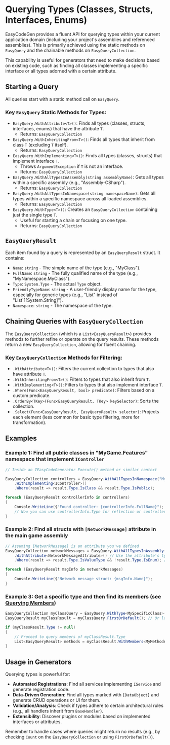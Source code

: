 # Querying Types (Classes, Structs, Interfaces, Enums)

EasyCodeGen provides a fluent API for querying types within your current application domain (including your project's assemblies and referenced assemblies). This is primarily achieved using the static methods on `EasyQuery` and the chainable methods on `EasyQueryCollection`.

This capability is useful for generators that need to make decisions based on existing code, such as finding all classes implementing a specific interface or all types adorned with a certain attribute.

## Starting a Query

All queries start with a static method call on `EasyQuery`.

### Key `EasyQuery` Static Methods for Types:

*   `EasyQuery.WithAttribute<T>()`: Finds all types (classes, structs, interfaces, enums) that have the attribute `T`.
    *   Returns: `EasyQueryCollection`
*   `EasyQuery.WithInheritingFrom<T>()`: Finds all types that inherit from class `T` (excluding `T` itself).
    *   Returns: `EasyQueryCollection`
*   `EasyQuery.WithImplementing<T>()`: Finds all types (classes, structs) that implement interface `T`.
    *   Throws `ArgumentException` if `T` is not an interface.
    *   Returns: `EasyQueryCollection`
*   `EasyQuery.WithAllTypesInAssembly(string assemblyName)`: Gets all types within a specific assembly (e.g., "Assembly-CSharp").
    *   Returns: `EasyQueryCollection`
*   `EasyQuery.WithAllTypesInNamespace(string namespaceName)`: Gets all types within a specific namespace across all loaded assemblies.
    *   Returns: `EasyQueryCollection`
*   `EasyQuery.WithType<T>()`: Creates an `EasyQueryCollection` containing just the single type `T`.
    *   Useful for starting a chain or focusing on one type.
    *   Returns: `EasyQueryCollection`

## `EasyQueryResult`

Each item found by a query is represented by an `EasyQueryResult` struct. It contains:

*   `Name`: `string` - The simple name of the type (e.g., "MyClass").
*   `FullName`: `string` - The fully qualified name of the type (e.g., "MyNamespace.MyClass").
*   `Type`: `System.Type` - The actual `Type` object.
*   `FriendlyTypeName`: `string` - A user-friendly display name for the type, especially for generic types (e.g., "List<string>" instead of "List`1[System.String]").
*   `Namespace`: `string` - The namespace of the type.

## Chaining Queries with `EasyQueryCollection`

The `EasyQueryCollection` (which is a `List<EasyQueryResult>`) provides methods to further refine or operate on the query results. These methods return a new `EasyQueryCollection`, allowing for fluent chaining.

### Key `EasyQueryCollection` Methods for Filtering:

*   `.WithAttribute<T>()`: Filters the current collection to types that also have attribute `T`.
*   `.WithInheritingFrom<T>()`: Filters to types that also inherit from `T`.
*   `.WithImplementing<T>()`: Filters to types that also implement interface `T`.
*   `.Where(Func<EasyQueryResult, bool> predicate)`: Filters based on a custom predicate.
*   `.OrderBy<TKey>(Func<EasyQueryResult, TKey> keySelector)`: Sorts the collection.
*   `.Select(Func<EasyQueryResult, EasyQueryResult> selector)`: Projects each element (less common for basic type filtering, more for transformation).

## Examples

### Example 1: Find all public classes in "MyGame.Features" namespace that implement `IController`

```csharp
// Inside an IEasyCodeGenerator Execute() method or similar context

EasyQueryCollection controllers = EasyQuery.WithAllTypesInNamespace("MyGame.Features")
    .WithImplementing<IController>()
    .Where(result => result.Type.IsClass && result.Type.IsPublic);

foreach (EasyQueryResult controllerInfo in controllers)
{
    Console.WriteLine($"Found controller: {controllerInfo.FullName}");
    // Now you can use controllerInfo.Type for reflection or controllerInfo.Name for generation
}
```

### Example 2: Find all structs with `[NetworkMessage]` attribute in the main game assembly

```csharp
// Assuming [NetworkMessage] is an attribute you've defined
EasyQueryCollection networkMessages = EasyQuery.WithAllTypesInAssembly("Assembly-CSharp")
    .WithAttribute<NetworkMessageAttribute>() // Use the attribute's type
    .Where(result => result.Type.IsValueType && !result.Type.IsEnum); // Ensure it's a struct

foreach (EasyQueryResult msgInfo in networkMessages)
{
    Console.WriteLine($"Network message struct: {msgInfo.Name}");
}
```

### Example 3: Get a specific type and then find its members (see [Querying Members](QueryingMembers.md))

```csharp
EasyQueryCollection myClassQuery = EasyQuery.WithType<MySpecificClass>();
EasyQueryResult myClassResult = myClassQuery.FirstOrDefault(); // Or loop if expecting multiple from a broader query

if (myClassResult.Type != null)
{
    // Proceed to query members of myClassResult.Type
    List<EasyQueryResult> methods = myClassResult.WithMembers<MyMethodAttribute>();
}
```

## Usage in Generators

Querying types is powerful for:

*   **Automated Registrations**: Find all services implementing `IService` and generate registration code.
*   **Data-Driven Generation**: Find all types marked with `[DataObject]` and generate CRUD operations or UI for them.
*   **Validation/Analysis**: Check if types adhere to certain architectural rules (e.g., all handlers inherit from `BaseHandler`).
*   **Extensibility**: Discover plugins or modules based on implemented interfaces or attributes.

Remember to handle cases where queries might return no results (e.g., by checking `Count` on the `EasyQueryCollection` or using `FirstOrDefault()`).

